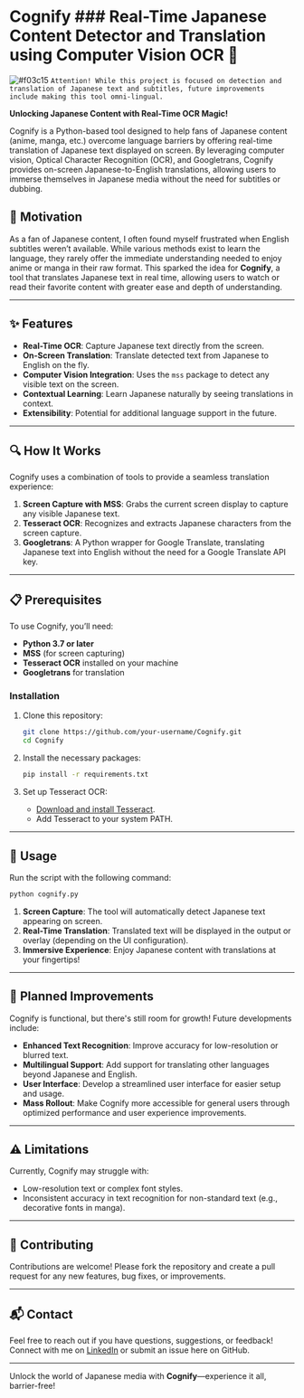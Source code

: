 # Cognify  ### Real-Time Japanese Content Detector and Translation using Computer Vision OCR 🎌

![#f03c15](https://placehold.co/15x15/f03c15/f03c15.png) `Attention! While this project is focused on detection and translation of Japanese text and subtitles, future improvements include making this tool omni-lingual.`

**Unlocking Japanese Content with Real-Time OCR Magic!**

Cognify is a Python-based tool designed to help fans of Japanese content (anime, manga, etc.) overcome language barriers by offering real-time translation of Japanese text displayed on screen. By leveraging computer vision, Optical Character Recognition (OCR), and Googletrans, Cognify provides on-screen Japanese-to-English translations, allowing users to immerse themselves in Japanese media without the need for subtitles or dubbing.


## 🌟 Motivation

As a fan of Japanese content, I often found myself frustrated when English subtitles weren’t available. While various methods exist to learn the language, they rarely offer the immediate understanding needed to enjoy anime or manga in their raw format. This sparked the idea for **Cognify**, a tool that translates Japanese text in real time, allowing users to watch or read their favorite content with greater ease and depth of understanding.

---

## ✨ Features

- **Real-Time OCR**: Capture Japanese text directly from the screen.
- **On-Screen Translation**: Translate detected text from Japanese to English on the fly.
- **Computer Vision Integration**: Uses the `mss` package to detect any visible text on the screen.
- **Contextual Learning**: Learn Japanese naturally by seeing translations in context.
- **Extensibility**: Potential for additional language support in the future.

---

## 🔍 How It Works

Cognify uses a combination of tools to provide a seamless translation experience:
1. **Screen Capture with MSS**: Grabs the current screen display to capture any visible Japanese text.
2. **Tesseract OCR**: Recognizes and extracts Japanese characters from the screen capture.
3. **Googletrans**: A Python wrapper for Google Translate, translating Japanese text into English without the need for a Google Translate API key.

---

## 📋 Prerequisites

To use Cognify, you’ll need:
- **Python 3.7 or later**
- **MSS** (for screen capturing)
- **Tesseract OCR** installed on your machine
- **Googletrans** for translation

### Installation

1. Clone this repository:
   ```bash
   git clone https://github.com/your-username/Cognify.git
   cd Cognify
   ```

2. Install the necessary packages:
   ```bash
   pip install -r requirements.txt
   ```

3. Set up Tesseract OCR:
   - [Download and install Tesseract](https://github.com/tesseract-ocr/tesseract/wiki).
   - Add Tesseract to your system PATH.

---

## 🚀 Usage

Run the script with the following command:
```bash
python cognify.py
```

1. **Screen Capture**: The tool will automatically detect Japanese text appearing on screen.
2. **Real-Time Translation**: Translated text will be displayed in the output or overlay (depending on the UI configuration).
3. **Immersive Experience**: Enjoy Japanese content with translations at your fingertips!

---

## 🔧 Planned Improvements

Cognify is functional, but there's still room for growth! Future developments include:

- **Enhanced Text Recognition**: Improve accuracy for low-resolution or blurred text.
- **Multilingual Support**: Add support for translating other languages beyond Japanese and English.
- **User Interface**: Develop a streamlined user interface for easier setup and usage.
- **Mass Rollout**: Make Cognify more accessible for general users through optimized performance and user experience improvements.

---

## ⚠️ Limitations

Currently, Cognify may struggle with:
- Low-resolution text or complex font styles.
- Inconsistent accuracy in text recognition for non-standard text (e.g., decorative fonts in manga).

---

## 🤝 Contributing

Contributions are welcome! Please fork the repository and create a pull request for any new features, bug fixes, or improvements.

---

## 📬 Contact

Feel free to reach out if you have questions, suggestions, or feedback! Connect with me on [LinkedIn](https://www.linkedin.com/in/khushi/) or submit an issue here on GitHub.

---

Unlock the world of Japanese media with **Cognify**—experience it all, barrier-free!
